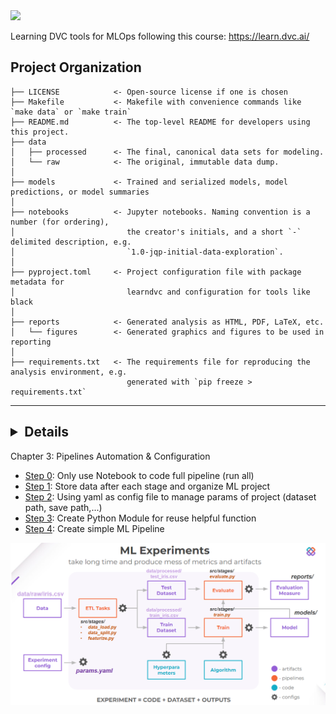 <a target="_blank" href="https://cookiecutter-data-science.drivendata.org/">
    <img src="https://img.shields.io/badge/CCDS-Project%20template-328F97?logo=cookiecutter" />
</a>




Learning DVC tools for MLOps following this course: https://learn.dvc.ai/

## Project Organization

```
├── LICENSE            <- Open-source license if one is chosen
├── Makefile           <- Makefile with convenience commands like `make data` or `make train`
├── README.md          <- The top-level README for developers using this project.
├── data
│   ├── processed      <- The final, canonical data sets for modeling.
│   └── raw            <- The original, immutable data dump.
│
├── models             <- Trained and serialized models, model predictions, or model summaries
│
├── notebooks          <- Jupyter notebooks. Naming convention is a number (for ordering),
│                         the creator's initials, and a short `-` delimited description, e.g.
│                         `1.0-jqp-initial-data-exploration`.
│
├── pyproject.toml     <- Project configuration file with package metadata for 
│                         learndvc and configuration for tools like black
│
├── reports            <- Generated analysis as HTML, PDF, LaTeX, etc.
│   └── figures        <- Generated graphics and figures to be used in reporting
│
├── requirements.txt   <- The requirements file for reproducing the analysis environment, e.g.
                          generated with `pip freeze > requirements.txt`

```

---

## <details>
<summary>Chapter 3: Pipelines Automation & Configuration</summary>

- [Step 0](notebooks/step-0-prototype.ipynb): Only use Notebook to code full pipeline (run all)
- [Step 1](notebooks/step-1-organize-ml-project.ipynb): Store data after each stage and organize ML project
- [Step 2](notebooks/step-2-create-config-file.ipynb): Using yaml as config file to manage params of project (dataset path, save path,...)
- [Step 3](notebooks/step-3-reusable-code.ipynb): Create Python Module for reuse helpful function
- [Step 4](notebooks/step-4-build-ml-pipeline.ipynb): Create simple ML Pipeline

![Step 4: Simple ML Pipeline](figs/step4_simple_ML_pipeline.PNG)

</details>




